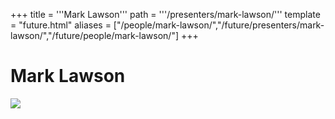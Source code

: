 +++
title = '''Mark Lawson'''
path = '''/presenters/mark-lawson/'''
template = "future.html"
aliases = ["/people/mark-lawson/","/future/presenters/mark-lawson/","/future/people/mark-lawson/"]
+++

<h1>Mark Lawson</h1>

<img class="speaker-photo" src="https://custom.cvent.com/C3A4539B19F74ABCB6FCE437F6BC0A74/files/event/910aaf2914d44586a56fbd0b3b2c31c0/3d88c02aa0b447a7888c3c8235a4a8b6.jpg">

